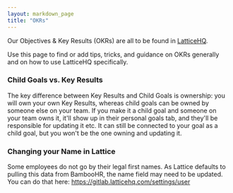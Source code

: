 ```yaml
---
layout: markdown_page
title: "OKRs"
---
```



Our Objectives & Key Results (OKRs) are all to be found in [LatticeHQ](https://gitlab.latticehq.com).

Use this page to find or add tips, tricks, and guidance on OKRs generally and on how to use LatticeHQ specifically.

### Child Goals vs. Key Results

The key difference between Key Results and Child Goals is ownership: you will own your own Key Results, whereas child goals can be owned by someone else on your team. If you make it a child goal and someone on your team owns it, it'll show up in their personal goals tab, and they'll be responsible for updating it etc. It can still be connected to your goal as a child goal, but you won't be the one owning and updating it.

### Changing your Name in Lattice

Some employees do not go by their legal first names. As Lattice defaults to pulling this data from BambooHR, the name field may need to be updated. You can do that here: https://gitlab.latticehq.com/settings/user
